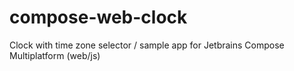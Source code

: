 # compose-web-clock
Clock with time zone selector / sample app for Jetbrains Compose Multiplatform (web/js)
